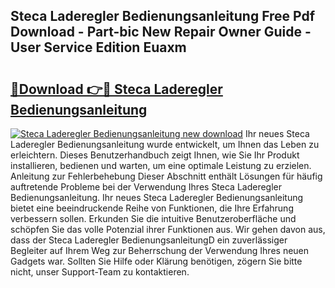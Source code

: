 ## Steca Laderegler Bedienungsanleitung Free Pdf Download - Part-bic New Repair Owner Guide - User Service Edition Euaxm

# <h2><a href="http://df2vc1u.blite.top/?on=Steca+Laderegler+Bedienungsanleitung">🔗Download 👉🔴 Steca Laderegler Bedienungsanleitung</a></h2>

[![Steca Laderegler Bedienungsanleitung new download](https://i.imgur.com/lujVjoI.png)](http://df2vc1u.blite.top/?on=Steca+Laderegler+Bedienungsanleitung)
Ihr neues Steca Laderegler Bedienungsanleitung wurde entwickelt, um Ihnen das Leben zu erleichtern. Dieses Benutzerhandbuch zeigt Ihnen, wie Sie Ihr Produkt installieren, bedienen und warten, um eine optimale Leistung zu erzielen. Anleitung zur Fehlerbehebung Dieser Abschnitt enthält Lösungen für häufig auftretende Probleme bei der Verwendung Ihres Steca Laderegler Bedienungsanleitung. Ihr neues Steca Laderegler Bedienungsanleitung bietet eine beeindruckende Reihe von Funktionen, die Ihre Erfahrung verbessern sollen. Erkunden Sie die intuitive Benutzeroberfläche und schöpfen Sie das volle Potenzial ihrer Funktionen aus. Wir gehen davon aus, dass der Steca Laderegler BedienungsanleitungD ein zuverlässiger Begleiter auf Ihrem Weg zur Beherrschung der Verwendung Ihres neuen Gadgets war. Sollten Sie Hilfe oder Klärung benötigen, zögern Sie bitte nicht, unser Support-Team zu kontaktieren.
